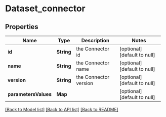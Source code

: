 # Dataset_connector
## Properties

| Name | Type | Description | Notes |
|------------ | ------------- | ------------- | -------------|
| **id** | **String** | the Connector id | [optional] [default to null] |
| **name** | **String** | the Connector name | [optional] [default to null] |
| **version** | **String** | the Connector version | [optional] [default to null] |
| **parametersValues** | **Map** |  | [optional] [default to null] |

[[Back to Model list]](../README.md#documentation-for-models) [[Back to API list]](../README.md#documentation-for-api-endpoints) [[Back to README]](../README.md)

